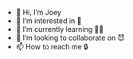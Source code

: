 - 👋 Hi, I’m Joey
- 👀 I’m interested in 🥺
- 🌱 I’m currently learning 👨‍🔧
- 💞️ I’m looking to collaborate on 😈
- 📫 How to reach me 🔒

<!---
SeriesZone101/SeriesZone101 is a ✨ special ✨ repository because its `README.md` (this file) appears on your GitHub profile.
You can click the Preview link to take a look at your changes.
--->
